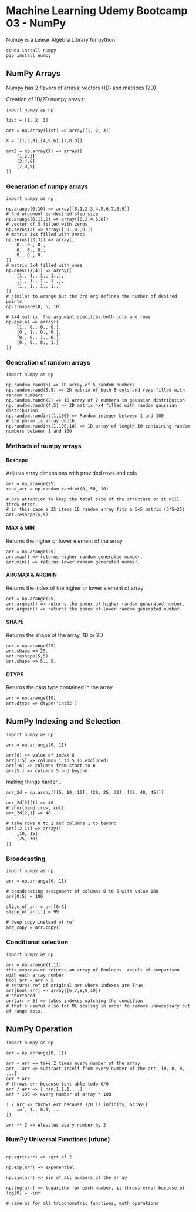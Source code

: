 # Machine Learning Udemy Bootcamp 03 - NumPy

Numpy is a Linear Algebra Library for python.
```
conda install numpy
pip install numpy
```

## NumPy Arrays
Numpy has 2 flavors of arrays: vectors (1D) and matrices (2D)

Creation of 1D/2D numpy arrays:
```
import numpy as np

list = [1, 2, 3]

arr = np.array(list) => array([1, 2, 3])

X = [[1,2,3],[4,5,6],[7,8,9]]

arr2 = np.array(X) => array([
    [1,2,3]
    [3,4,6]
    [7,8,9]
])
```

### Generation of numpy arrays
```
import numpy as np

np.arange(0,10) => array([0,1,2,3,4,5,6,7,8,9])
# 3rd argument is desired step size
np.arange(0,11,2) => array([0,2,4,6,8])
# vector of 3 filled with zeros
np.zeros(3) => array([ 0.,0.,0.])
# matrix 3x3 filled with zeros
np.zeros((3,3)) => array([
    0., 0., 0.,
    0., 0., 0.,
    0., 0., 0.
])
# matrix 3x4 filled with ones
np.ones((3,4)) => array([
    [1., 1., 1., 1.,],
    [1., 1., 1., 1.,],
    [1., 1., 1., 1.,]
])
# similar to arange but the 3rd arg defines the number of desired points
np.linspace(0, 5, 10)

# 4x4 matrix, the argument specifies both cols and rows
np.eye(4) => array([
    [1., 0., 0., 0.],
    [0., 1., 0., 0.],
    [0., 0., 1., 0.],
    [0., 0., 0., 1.]
])
```

### Generation of random arrays
```
import numpy as np

np.random.rand(5) => 1D array of 5 random numbers
np.random.rand(5,5) => 2D matrix of both 5 cols and rows filled with random numbers
np.random.randn(2) => 1D array of 2 numbers in gaussian distribution
np.random.randn(4,5) => 2D matrix 4x4 filled with random gaussian distribution
np.random.randint(1,100) => Random integer between 1 and 100
# 3rd param is array depth
np.random.randint(1,100,10) => 1D array of length 10 containing random numbers between 1 and 100
```

### Methods of numpy arrays

#### Reshape
Adjusts array dimensions with provided rows and cols
```
arr = np.arange(25)
rand_arr = np.random.randint(0, 50, 10)

# pay attention to keep the total size of the structure or it will throw error,
# in this case a 25 items 1D random array fits a 5x5 matrix (5*5=25)
arr.reshape(5,5)
```

#### MAX & MIN
Returns the higher or lower element of the array
```
arr = np.arange(25)
arr.max() => returns higher random generated number.
arr.min() => returns lower random generated number.
```

#### ARGMAX & ARGMIN
Returns the index of the higher or lower element of array
```
arr = np.arange(25)
arr.argmax() => returns the index of higher random generated number.
arr.argmin() => returns the index of lower random generated number.
```

#### SHAPE
Returns the shape of the array, 1D or 2D
```
arr = np.arange(25)
arr.shape => 25.
arr.reshape(5,5)
arr.shape => 5., 5.
```

#### DTYPE
Returns the data type contained in the array
```
arr = np.arange(10)
arr.dtype => dtype('int32')
```

## NumPy Indexing and Selection
```
import numpy as np

arr = np.arrange(0, 11)

arr[8] => value of index 8
arr[1:5] => columns 1 to 5 (5 excluded)
arr[:6] => columns from start to 6
arr[5:] => columns 5 and beyond

```

making things harder...

```
arr_2d = np.array([[5, 10, 15], [20, 25, 30], [35, 40, 45]])

arr_2d[2][1] => 40
# shorthand [row, col]
arr_2d[2,1] => 40

# take rows 0 to 2 and columns 1 to beyond
arr[:2,1:] => array([
    [10, 15],
    [25, 30]
])
```

### Broadcasting
```
import numpy as np

arr = np.arrange(0, 11)

# broadcasting assignment of columns 0 to 5 with value 100 
arr[0:5] = 100

slice_of_arr = arr[0:6]
slice_of_arr[:] = 99

# deep copy instead of ref
arr_copy = arr.copy()
```

### Conditional selection

```
import numpy as np

arr = np.arange(1,11)
this expression returns an array of Booleans, result of comparison with each array number
bool_arr = arr > 5
# returns ref of original arr where indexes are True
arr[bool_arr] => array([6,7,8,9,10])
# shorthand
arr[arr > 5] => takes indexes matching the condition
# that's useful also for ML scaling in order to remove unnecessary out of range dots.
```

## NumPy Operation
```
import numpy as np

arr = np.arrange(0, 11)

arr + arr => take 2 times every number of the array
arr - arr => subtract itself from every number of the arr, [0, 0, 0, ...]
arr * arr
# throws err because isnt able todo 0/0
arr / arr => [ nan,1,1,1,...]
arr * 100 => every number of array * 100

1 / arr => throws err because 1/0 is infinity, array([
    inf, 1., 0.5, ...
])

arr ** 2 => elevates every number by 2
```
### NumPy Universal Functions (ufunc) 
```

np.sqrt(arr) => sqrt of 2

np.exp(arr) => exponential

np.sin(arr) => sin of all numbers of the array

np.log(arr) => logarithm for each number, it throws error because of log(0) = -inf

# same as for all trigonometric functions, math operations
```